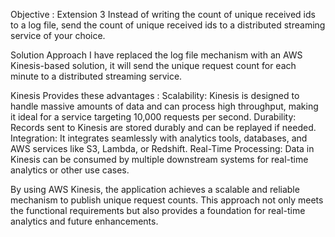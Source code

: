 Objective : Extension 3
Instead of writing the count of unique received ids to a log file, send the count of unique received
ids to a distributed streaming service of your choice.

Solution Approach
I have replaced the log file mechanism with an AWS Kinesis-based solution, it will send the unique request count for each minute to a distributed streaming service.

Kinesis Provides these advantages :
Scalability: Kinesis is designed to handle massive amounts of data and can process high throughput, making it ideal for a service targeting 10,000 requests per second.
Durability: Records sent to Kinesis are stored durably and can be replayed if needed.
Integration: It integrates seamlessly with analytics tools, databases, and AWS services like S3, Lambda, or Redshift.
Real-Time Processing: Data in Kinesis can be consumed by multiple downstream systems for real-time analytics or other use cases.


By using AWS Kinesis, the application achieves a scalable and reliable mechanism to publish unique request counts. This approach not only meets the functional requirements but also provides a foundation for real-time analytics and future enhancements.



